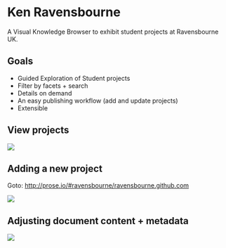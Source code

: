 # Ken Ravensbourne

A Visual Knowledge Browser to exhibit student projects at Ravensbourne UK.

## Goals

- Guided Exploration of Student projects
- Filter by facets + search
- Details on demand
- An easy publishing workflow (add and update projects)
- Extensible

## View projects

![](http://f.cl.ly/items/152u330J0N3i3l0a432R/layout.png)

## Adding a new project

Goto: http://prose.io/#ravensbourne/ravensbourne.github.com

![](http://f.cl.ly/items/3T0F1Y0Z3D1V0h2Z3y2T/Screen%20Shot%202012-10-05%20at%203.45.19%20PM.png)


## Adjusting document content + metadata

![](http://f.cl.ly/items/351S1k1u0P2q2T1D2F1I/Screen%20Shot%202012-10-05%20at%203.45.39%20PM.png)